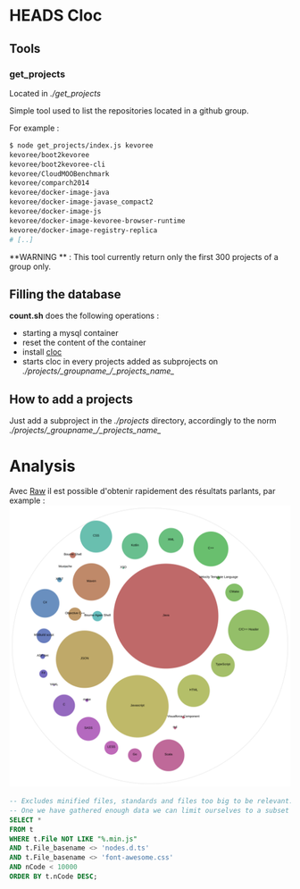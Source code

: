 # HEADS Cloc
## Tools
### get_projects
Located in *./get_projects*

Simple tool used to list the repositories located in a github group.

For example :
```bash
$ node get_projects/index.js kevoree
kevoree/boot2kevoree
kevoree/boot2kevoree-cli
kevoree/CloudMOOBenchmark
kevoree/comparch2014
kevoree/docker-image-java
kevoree/docker-image-javase_compact2
kevoree/docker-image-js
kevoree/docker-image-kevoree-browser-runtime
kevoree/docker-image-registry-replica
# [..]
```

**WARNING ** : This tool currently return only the first 300 projects of a group only.

## Filling the database
**count.sh** does the following operations :
 * starting a mysql container
 * reset the content of the container
 * install [cloc](http://cloc.sourceforge.net/)
 * starts cloc in every projects added as subprojects on *./projects/\_groupname\_/\_projects\_name_*

## How to add a projects
Just add a subproject in the *./projects* directory, accordingly to the norm *./projects/\_groupname\_/\_projects\_name_*

# Analysis
Avec [Raw](http://raw.densitydesign.org/) il est possible d'obtenir rapidement des résultats parlants, par example :
![Distribution par langages](example.svg)

```sql
-- Excludes minified files, standards and files too big to be relevant.
-- One we have gathered enough data we can limit ourselves to a subset of languages.
SELECT *
FROM t
WHERE t.File NOT LIKE "%.min.js"
AND t.File_basename <> 'nodes.d.ts'
AND t.File_basename <> 'font-awesome.css'
AND nCode < 10000
ORDER BY t.nCode DESC;
```

